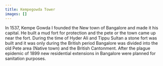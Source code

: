 ```yaml
---
title: Kempegowda Tower
images: []
---
```

In 1537, Kempe Gowda I founded the New town of Bangalore and made it his capital. He built a mud fort for protection and the pete or the town came up near the fort. During the time of Hyder Ali and Tippu Sultan a stone fort was built and it was only during the British period Bangalore was divided into the old Pete area (Native town) and the British Cantonment. After the plague epidemic of 1899 new residential extensions in Bangalore were planned for sanitation purposes.